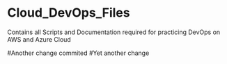 # Cloud_DevOps_Files
Contains all Scripts and Documentation required for practicing DevOps on AWS and Azure Cloud

#Another change commited 
#Yet another change
